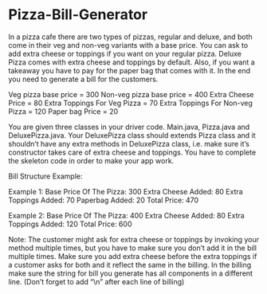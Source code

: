 # Pizza-Bill-Generator

In a pizza cafe there are two types of pizzas, regular and deluxe, and both come in their veg and non-veg variants with a base price. You can ask to add extra cheese or toppings if you want on your regular pizza. Deluxe Pizza comes with extra cheese and toppings by default. Also, if you want a takeaway you have to pay for the paper bag that comes with it. In the end you need to generate a bill for the customers.

Veg pizza base price = 300
Non-veg pizza base price = 400
Extra Cheese Price = 80
Extra Toppings For Veg Pizza = 70
Extra Toppings For Non-veg Pizza = 120
Paper bag Price = 20

You are given three classes in your driver code. Main.java, Pizza.java and DeluxePizza.java. Your DeluxePizza class should extends Pizza class and it shouldn’t have any extra methods in DeluxePizza class, i.e. make sure it’s constructor takes care of extra cheese and toppings. You have to complete the skeleton code in order to make your app work.

Bill Structure Example:

Example 1:
Base Price Of The Pizza: 300
Extra Cheese Added: 80
Extra Toppings Added: 70
Paperbag Added: 20
Total Price: 470

Example 2:
Base Price Of The Pizza: 400
Extra Cheese Added: 80
Extra Toppings Added: 120
Total Price: 600

Note:
The customer might ask for extra cheese or toppings by invoking your method multiple times, but you have to make sure you don’t add it in the bill multiple times.
Make sure you add extra cheese before the extra toppings if a customer asks for both and it reflect the same in the billing.
In the billing make sure the string for bill you generate has all components in a different line. (Don’t forget to add “\n” after each line of billing)
